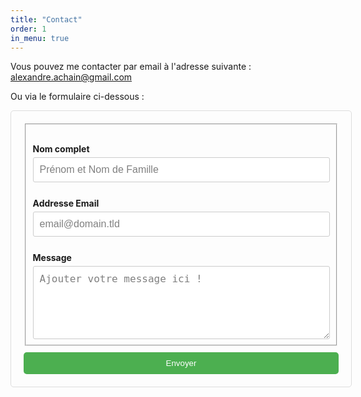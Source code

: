 ```yaml
---
title: "Contact"
order: 1
in_menu: true
---
```

Vous pouvez me contacter par email à l'adresse suivante : [alexandre.achain@gmail.com](mailto:alexandre.achain@gmail.com)

Ou via le formulaire ci-dessous :
<style>
/* Style de base du formulaire */
form {
  display: flex;
  flex-direction: column;
  width: 100%;
  margin: 0 auto;
  padding: 20px;
  border: 1px solid #ddd;
  border-radius: 5px;
}

/* Style des labels */
label {
  display: block;
  margin-top: 25px;
  margin-bottom: 5px;
  font-weight: bold;
}

/* Style des champs de saisie */
input[type="text"],
input[type="email"],
textarea {
  width: 100%;
  padding: 10px;
  border: 1px solid #ccc;
  border-radius: 3px;
  font-size: 16px;
}

/* Style du bouton d'envoi */
input[type="submit"] {
  background-color: #4CAF50;
  color: white;
  padding: 10px 20px;
  border: none;
  border-radius: 5px;
  cursor: pointer;
  margin-top: 10px;
}

/* Style sur hover du bouton d'envoi */
input[type="submit"]:hover {
  background-color: #3e8e41;
}

/* Style du champ message (textarea) */
textarea {
  resize: vertical;
}

/* Style pour placeholder (texte grisé à l'intérieur des champs) */
input[type="text"]::placeholder,
input[type="email"]::placeholder,
textarea::placeholder {
  color: gray;
}
</style>
<form id="fs-frm" name="simple-contact-form" accept-charset="utf-8" action="https://formspree.io/f/{form_id}" method="post">
  <fieldset id="fs-frm-inputs">
    <label for="full-name">Nom complet</label>
    <input type="text" name="name" id="full-name" placeholder="Prénom et Nom de Famille" required="true">
    <label for="email-address">Addresse Email</label>
    <input type="email" name="_replyto" id="email-address" placeholder="email@domain.tld" required="true">
    <label for="message">Message</label>
    <textarea rows="5" name="message" id="message" placeholder="Ajouter votre message ici !" required="true"></textarea>
    <input type="hidden" name="_subject" id="email-subject" value="Contact Form Submission">
  </fieldset>
  <input type="submit" value="Envoyer">
</form> 
